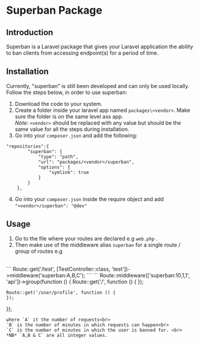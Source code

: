 # Superban Package

## Introduction
Superban is a Laravel package that gives your Laravel application the ability to ban clients from accessing endpoint(s) for a period of time.

## Installation

Currently, "superban" is still been developed and can only be used locally.
Follow the steps below, in order to use superban:
1. Download the code to your system.
2. Create a folder inside your laravel app named `packages\<vendor>`. Make sure the folder is on the same level ass app.<br>
*Note:* `<vendor>` should be replaced with any value but should be the same value for all the steps during installation. 
3. Go into your `composer.json` and add the following: <br>
```
"repositories":{
        "superban": {
            "type": "path",
            "url": "packages/<vendor>/superban",
            "options": {
                "symlink": true
            }
        } 
    },
```
4. Go into your `composer.json` inside the require object and add <br> ```"<vendor>/superban": "@dev"```

## Usage
1. Go to the file where your routes are declared e.g `web.php` .
2. Then make use of the middleware alias `superban` for a single route / group of routes e.g 
<br>
```
Route::get('/test', [TestController::class, 'test'])->middleware('superban:A,B,C');
``` 
```
Route::middleware(['superban:10,1,1', 'api'])->group(function () {
    Route::get('/', function () {
    });
 
    Route::get('/user/profile', function () {
    });
});
```
where `A` it the number of requests<br>
`B` is the number of minutes in which requests can happen<br>
`C` is the number of minutes in which the user is banned for. <br>
*NB* `A,B & C` are all integer values.
